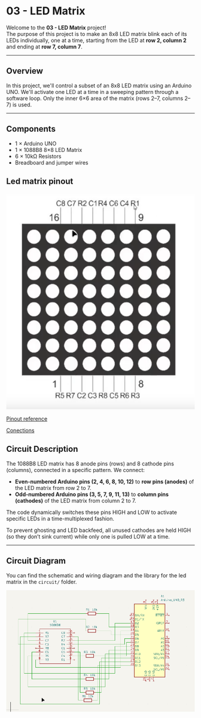 # 03 - LED Matrix

Welcome to the **03 - LED Matrix** project!  
The purpose of this project is to make an 8x8 LED matrix blink each of its LEDs individually, one at a time, starting from the LED at **row 2, column 2** and ending at **row 7, column 7**.

---

## Overview

In this project, we'll control a subset of an 8x8 LED matrix using an Arduino UNO. We'll activate one LED at a time in a sweeping pattern through a software loop. Only the inner 6×6 area of the matrix (rows 2–7, columns 2–7) is used.

---

## Components

- 1 × Arduino UNO  
- 1 × 1088B8 8×8 LED Matrix  
- 6 × 10kΩ Resistors  
- Breadboard and jumper wires  

## Led matrix pinout
![Led matrix pinout](./asets/Led_matrix_8x8.png)

[Pinout reference](./asets/Pinout%20reference.md)

[Conections](./asets/Conections.md)

## Circuit Description

The 1088B8 LED matrix has 8 anode pins (rows) and 8 cathode pins (columns), connected in a specific pattern. We connect:

- **Even-numbered Arduino pins (2, 4, 6, 8, 10, 12)** to **row pins (anodes)** of the LED matrix from row 2 to 7.
- **Odd-numbered Arduino pins (3, 5, 7, 9, 11, 13)** to **column pins (cathodes)** of the LED matrix from column 2 to 7.

The code dynamically switches these pins HIGH and LOW to activate specific LEDs in a time-multiplexed fashion.

To prevent ghosting and LED backfeed, all unused cathodes are held HIGH (so they don’t sink current) while only one is pulled LOW at a time.

---

## Circuit Diagram

You can find the schematic and wiring diagram and the library for the led matrix in the `circuit/` folder.


![Shematic and wiring diagram](./asets/circuit_schemma.png)
